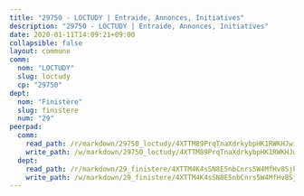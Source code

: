 ```yaml
---
title: "29750 - LOCTUDY | Entraide, Annonces, Initiatives"
description: "29750 - LOCTUDY | Entraide, Annonces, Initiatives"
date: 2020-01-11T14:09:21+09:00
collapsible: false
layout: commune
comm:
  nom: "LOCTUDY"
  slug: loctudy
  cp: "29750"
dept:
  nom: "Finistère"
  slug: finistere
  num: "29"
peerpad:
  comm:
    read_path: /r/markdown/29750_loctudy/4XTTM89PrqTnaXdrkybpHK1RWKHJwi5nPR8vdwMjrRXUdQvDk
    write_path: /w/markdown/29750_loctudy/4XTTM89PrqTnaXdrkybpHK1RWKHJwi5nPR8vdwMjrRXUdQvDk-K3TgV2nPeLMJkBFLvxTKNtH6MwaZE4bVjFssYHjsL3YFYfbPYQoNXdEyzGfDgK7x4JRvqguRDEytbULkTD3NpVzJSNHcqe7MhD8kMMN3PJAf8cPTUStcUoxrUTbvd8KbMesurJDC
  dept:
    read_path: /r/markdown/29_finistere/4XTTM4K4sSN8E5nbCnrs5W4MfHv8SjkZXZkMiZwJKZCUFreuC
    write_path: /w/markdown/29_finistere/4XTTM4K4sSN8E5nbCnrs5W4MfHv8SjkZXZkMiZwJKZCUFreuC-K3TgUmttHvLKDBu5vxQ3oPzTia91UxXiaB3vEFjsHJiDiJD9aQfr6ibvcPa75Eo3oX7ob78s9tVxCKrtPM9bLAmDziVCSFjEgZbp3rqL8Ji8Q5aZhxfTcqkGX75WxHS6TQxtiQQ6
---
```


